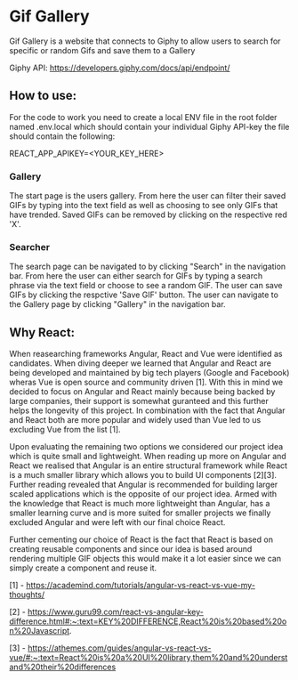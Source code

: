 # Gif Gallery

Gif Gallery is a website that connects to Giphy to allow users to search for specific or random Gifs and save them to a Gallery

Giphy API: https://developers.giphy.com/docs/api/endpoint/

## How to use:
For the code to work you need to create a local ENV file in the root folder named .env.local which should contain your individual Giphy API-key the file should contain the following:

REACT_APP_APIKEY=<YOUR_KEY_HERE>
### Gallery
The start page is the users gallery. From here the user can filter their saved GIFs by typing into the text field as well as choosing to see only GIFs that have trended.
Saved GIFs can be removed by clicking on the respective red 'X'.

### Searcher
The search page can be navigated to by clicking "Search" in the navigation bar. From here the user can either search for GIFs by typing a search phrase via the text field or choose to see a random GIF. 
The user can save GIFs by clicking the respctive 'Save GIF' button.
The user can navigate to the Gallery page by clicking "Gallery" in the navigation bar.


## Why React:
When reasearching frameworks Angular, React and Vue were identified as candidates. When diving deeper we learned that Angular and React are being developed and maintained by big tech players (Google and Facebook) wheras Vue is open source and community driven [1]. With this in mind we decided to focus on Angular and React mainly because being backed by large companies, their support is somewhat guranteed and this further helps the longevity of this project. In combination with the fact that Angular and React both are more popular and widely used than Vue led to us excluding Vue from the list [1]. 



Upon evaluating the remaining two options we considered our project idea which is quite small and lightweight. When reading up more on Angular and React we realised that Angular is an entire structural framework while React is a much smaller library which allows you to build UI components [2][3]. Further reading revealed that Angular is recommended for building larger scaled applications which is the opposite of our project idea. Armed with the knowledge that React is much more lightweight than Angular, has a smaller learning curve and is more suited for smaller projects we finally excluded Angular and were left with our final choice React.

Further cementing our choice of React is the fact that React is based on creating reusable components and since our idea is based around rendering multiple GIF objects this would make it a lot easier since we can simply create a component and reuse it.


[1] - https://academind.com/tutorials/angular-vs-react-vs-vue-my-thoughts/

[2] - https://www.guru99.com/react-vs-angular-key-difference.html#:~:text=KEY%20DIFFERENCE,React%20is%20based%20on%20Javascript.

[3] - https://athemes.com/guides/angular-vs-react-vs-vue/#:~:text=React%20is%20a%20UI%20library,them%20and%20understand%20their%20differences
